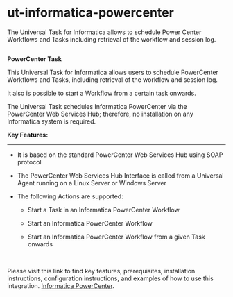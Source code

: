 # ut-informatica-powercenter
The Universal Task for Informatica allows to schedule Power Center Workflows and Tasks including retrieval of the workflow and session log.


<div class="sc-bbmXgH fGDirg">
<div class="sc-kcDeIU fVCNDT" data-context-id="2236481570" data-type="file" data-node-type="media" data-width="1031" data-height="625" data-id="47a4b283-0497-4484-b003-7dfbda0d3afd" data-collection="contentId-2236481570" data-file-name="powercenter_log.png" data-file-size="62986" data-file-mime-type="image/png">
<div class="sc-iYUSvU jevzAc" data-testid="media-card-view">
<div>
<div class="media-file-card-view sc-cHSUfg dKaCJJ" data-testid="media-file-card-view" data-test-media-name="powercenter_log.png" data-test-status="complete" data-test-progress="1"><img class="sc-epnACN hUpPMk" src="blob:https://stonebranch.atlassian.net/ff587f1c-38e9-45fc-a09e-2c38971a2fb1#media-blob-url=true&amp;id=47a4b283-0497-4484-b003-7dfbda0d3afd&amp;collection=contentId-2236481570&amp;contextId=2236481570&amp;mimeType=image%2Fpng&amp;name=powercenter_log.png&amp;size=62986&amp;width=1031&amp;height=625" alt="" data-testid="media-image" /></div>
</div>
</div>
</div>
</div>
<p data-renderer-start-pos="23"><strong data-renderer-mark="true">PowerCenter Task</strong></p>
<p data-renderer-start-pos="41">This Universal Task for Informatica allows users to schedule PowerCenter Workflows and Tasks, including retrieval of the workflow and session log.</p>
<p data-renderer-start-pos="189">It also is possible to start a Workflow from a certain task onwards.</p>
<p data-renderer-start-pos="259">The Universal Task schedules Informatica PowerCenter via the PowerCenter Web Services Hub; therefore, no installation on any Informatica system is required.</p>
<p data-renderer-start-pos="417"><strong data-renderer-mark="true">Key Features:</strong></p>
<hr />
<ul class="ak-ul" data-indent-level="1">
<li>
<p data-renderer-start-pos="435">It is based on the standard PowerCenter Web Services Hub using SOAP protocol</p>
</li>
<li>
<p data-renderer-start-pos="515">The PowerCenter Web Services Hub Interface is called from a Universal Agent running on a Linux Server or Windows Server</p>
</li>
<li>
<p data-renderer-start-pos="639">The following Actions are supported:</p>
<ul class="ak-ul" data-indent-level="2">
<li>
<p data-renderer-start-pos="679">Start a Task in an Informatica PowerCenter Workflow</p>
</li>
<li>
<p data-renderer-start-pos="734">Start an Informatica PowerCenter Workflow</p>
</li>
<li>
<p data-renderer-start-pos="779">Start an Informatica PowerCenter Workflow from a given Task onwards</p>
</li>
</ul>
</li>
</ul><p>&nbsp;</p>
Please visit this link to find key features, prerequisites, installation instructions, configuration instructions, and examples of how to use this integration. 
<a href="https://docs.stonebranch.com/confluence/display/UC69/UAC+-+Informatica+PowerCenter">Informatica PowerCenter</a>.&nbsp;</li>
